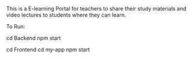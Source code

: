 This is a E-learning Portal for teachers to share their study materials and video lectures to students where they can learn.



To Run:

cd Backend
npm start



cd Frontend
cd my-app
npm start